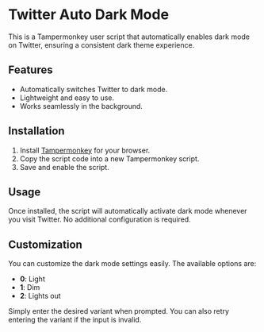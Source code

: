 # Twitter Auto Dark Mode

This is a Tampermonkey user script that automatically enables dark mode on Twitter, ensuring a consistent dark theme experience.

## Features

- Automatically switches Twitter to dark mode.
- Lightweight and easy to use.
- Works seamlessly in the background.

## Installation

1. Install [Tampermonkey](https://www.tampermonkey.net/) for your browser.
2. Copy the script code into a new Tampermonkey script.
3. Save and enable the script.

## Usage

Once installed, the script will automatically activate dark mode whenever you visit Twitter. No additional configuration is required.

## Customization

You can customize the dark mode settings easily. The available options are:
- **0**: Light
- **1**: Dim
- **2**: Lights out

Simply enter the desired variant when prompted. You can also retry entering the variant if the input is invalid.
